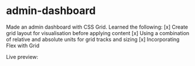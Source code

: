 # admin-dashboard
Made an admin dashboard with CSS Grid. 
Learned the following:
[x] Create grid layout for visualisation before applying content
[x] Using a combination of relative and absolute units for grid tracks and sizing
[x] Incorporating Flex with Grid

Live preview: 

